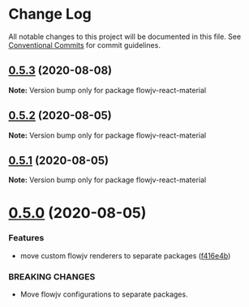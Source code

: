 # Change Log

All notable changes to this project will be documented in this file.
See [Conventional Commits](https://conventionalcommits.org) for commit guidelines.

## [0.5.3](https://mygithub/kishoreiiitn/cjv/compare/v0.5.2...v0.5.3) (2020-08-08)

**Note:** Version bump only for package flowjv-react-material





## [0.5.2](https://mygithub/kishoreiiitn/cjv/compare/v0.5.1...v0.5.2) (2020-08-05)

**Note:** Version bump only for package flowjv-react-material





## [0.5.1](https://mygithub/kishoreiiitn/cjv/compare/v0.5.0...v0.5.1) (2020-08-05)

**Note:** Version bump only for package flowjv-react-material





# [0.5.0](https://mygithub/kishoreiiitn/cjv/compare/v0.4.4...v0.5.0) (2020-08-05)


### Features

* move custom flowjv renderers to separate packages ([f416e4b](https://mygithub/kishoreiiitn/cjv/commit/f416e4b193e0d65afd814129e591ad8554f51c4b))


### BREAKING CHANGES

* Move flowjv configurations to separate packages.
